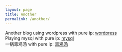 ```yaml
---
layout: page
title: Another
permalink: /another/
---
```



Another blog using wordpress with pure ip:
[wordpress][wordpress-test]  
Playing mysql with pure ip:
[mysql][mysql-test]  
一锅毒鸡汤 with pure ip:
[毒鸡汤][dujitang]

[wordpress-test]: http://47.107.184.201/wordpress/
[mysql-test]: http://47.107.184.201/phpmyadmin/
[dujitang]: http://47.107.184.201/nows/